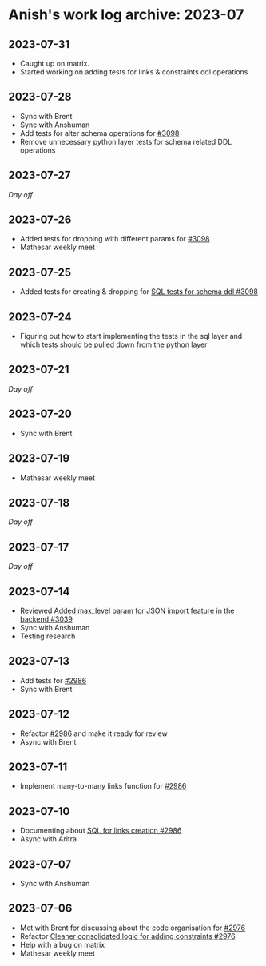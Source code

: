 # Anish's work log archive: 2023-07


## 2023-07-31

- Caught up on matrix.
- Started working on adding tests for links & constraints ddl operations

## 2023-07-28

- Sync with Brent
- Sync with Anshuman
- Add tests for alter schema operations for [#3098](https://github.com/centerofci/mathesar/pull/3098)
- Remove unnecessary python layer tests for schema related DDL operations

## 2023-07-27

*Day off*

## 2023-07-26

- Added tests for dropping with different params for [#3098](https://github.com/centerofci/mathesar/pull/3098)
- Mathesar weekly meet

## 2023-07-25

- Added tests for creating & dropping for [SQL tests for schema ddl #3098](https://github.com/centerofci/mathesar/pull/3098)

## 2023-07-24

- Figuring out how to start implementing the tests in the sql layer and which tests should be pulled down from the python layer

## 2023-07-21

*Day off*

## 2023-07-20

- Sync with Brent

## 2023-07-19

- Mathesar weekly meet

## 2023-07-18

*Day off*

## 2023-07-17

*Day off*

## 2023-07-14

- Reviewed [Added max_level param for JSON import feature in the backend #3039](https://github.com/centerofci/mathesar/pull/3039)
- Sync with Anshuman
- Testing research

## 2023-07-13

- Add tests for [#2986](https://github.com/centerofci/mathesar/pull/2986)
- Sync with Brent

## 2023-07-12

- Refactor [#2986](https://github.com/centerofci/mathesar/pull/2986) and make it ready for review 
- Async with Brent

## 2023-07-11

- Implement many-to-many links function for [#2986](https://github.com/centerofci/mathesar/pull/2986)

## 2023-07-10

- Documenting about [SQL for links creation #2986](https://github.com/centerofci/mathesar/pull/2986)
- Async with Aritra

## 2023-07-07

- Sync with Anshuman

## 2023-07-06

- Met with Brent for discussing about the code organisation for [#2976](https://github.com/centerofci/mathesar/pull/2976)
- Refactor [Cleaner consolidated logic for adding constraints #2976](https://github.com/centerofci/mathesar/pull/2976)
- Help with a bug on matrix
- Mathesar weekly meet
